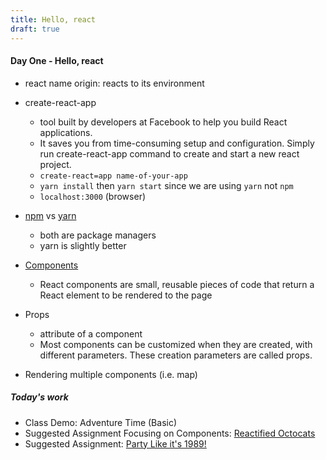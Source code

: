 ```yaml
---
title: Hello, react
draft: true
---
```


#### Day One - Hello, react

- react name origin: reacts to its environment
- create-react-app
  - tool built by developers at Facebook to help you build React applications.
  - It saves you from time-consuming setup and configuration. Simply run create-react-app command to create and start a new react project.
  - `create-react=app name-of-your-app`
  - `yarn install` then `yarn start` since we are using `yarn` not `npm`
  - `localhost:3000` (browser)

- [npm](https://www.npmjs.com/) vs [yarn](https://yarnpkg.com/en/)
  - both are package managers
  - yarn is slightly better
- [Components](https://reactjs.org/docs/glossary.html#components)
  - React components are small, reusable pieces of code that return a React element to be rendered to the page
- Props
  - attribute of a component
  - Most components can be customized when they are created, with different parameters. These creation parameters are called props.
- Rendering multiple components (i.e. map)

##### Today's work

- Class Demo: Adventure Time (Basic)
- Suggested Assignment Focusing on Components: [Reactified Octocats](../assignments/reactified-octocats)
- Suggested Assignment: [Party Like it's 1989!](../assignments/party-like-its-1989)
